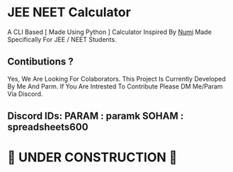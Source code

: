 # JEE NEET Calculator
A CLI Based [ Made Using Python ] Calculator Inspired By [Numi](https://numi.app/) Made Specifically For JEE / NEET Students.

## Contibutions ?
Yes, We Are Looking For Colaborators.
This Project Is Currently Developed By Me And Parm. 
If You Are Intrested To Contribute Please DM Me/Param Via Discord.

Discord IDs:
PARAM : paramk
SOHAM : spreadsheets600
----
# 🚧 UNDER CONSTRUCTION 🚧
